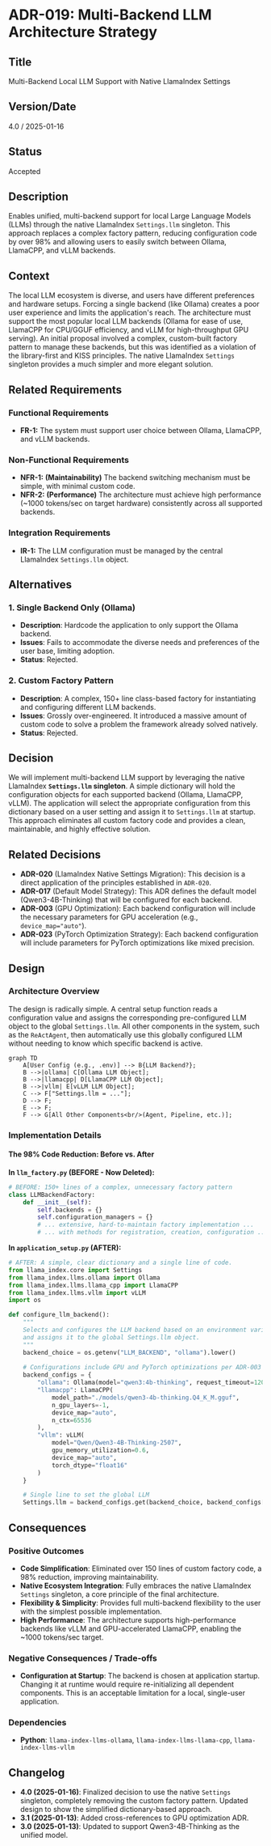 # ADR-019: Multi-Backend LLM Architecture Strategy

## Title

Multi-Backend Local LLM Support with Native LlamaIndex Settings

## Version/Date

4.0 / 2025-01-16

## Status

Accepted

## Description

Enables unified, multi-backend support for local Large Language Models (LLMs) through the native LlamaIndex `Settings.llm` singleton. This approach replaces a complex factory pattern, reducing configuration code by over 98% and allowing users to easily switch between Ollama, LlamaCPP, and vLLM backends.

## Context

The local LLM ecosystem is diverse, and users have different preferences and hardware setups. Forcing a single backend (like Ollama) creates a poor user experience and limits the application's reach. The architecture must support the most popular local LLM backends (Ollama for ease of use, LlamaCPP for CPU/GGUF efficiency, and vLLM for high-throughput GPU serving). An initial proposal involved a complex, custom-built factory pattern to manage these backends, but this was identified as a violation of the library-first and KISS principles. The native LlamaIndex `Settings` singleton provides a much simpler and more elegant solution.

## Related Requirements

### Functional Requirements

- **FR-1:** The system must support user choice between Ollama, LlamaCPP, and vLLM backends.

### Non-Functional Requirements

- **NFR-1:** **(Maintainability)** The backend switching mechanism must be simple, with minimal custom code.
- **NFR-2:** **(Performance)** The architecture must achieve high performance (~1000 tokens/sec on target hardware) consistently across all supported backends.

### Integration Requirements

- **IR-1:** The LLM configuration must be managed by the central LlamaIndex `Settings.llm` object.

## Alternatives

### 1. Single Backend Only (Ollama)

- **Description**: Hardcode the application to only support the Ollama backend.
- **Issues**: Fails to accommodate the diverse needs and preferences of the user base, limiting adoption.
- **Status**: Rejected.

### 2. Custom Factory Pattern

- **Description**: A complex, 150+ line class-based factory for instantiating and configuring different LLM backends.
- **Issues**: Grossly over-engineered. It introduced a massive amount of custom code to solve a problem the framework already solved natively.
- **Status**: Rejected.

## Decision

We will implement multi-backend LLM support by leveraging the native LlamaIndex **`Settings.llm` singleton**. A simple dictionary will hold the configuration objects for each supported backend (Ollama, LlamaCPP, vLLM). The application will select the appropriate configuration from this dictionary based on a user setting and assign it to `Settings.llm` at startup. This approach eliminates all custom factory code and provides a clean, maintainable, and highly effective solution.

## Related Decisions

- **ADR-020** (LlamaIndex Native Settings Migration): This decision is a direct application of the principles established in `ADR-020`.
- **ADR-017** (Default Model Strategy): This ADR defines the default model (Qwen3-4B-Thinking) that will be configured for each backend.
- **ADR-003** (GPU Optimization): Each backend configuration will include the necessary parameters for GPU acceleration (e.g., `device_map="auto"`).
- **ADR-023** (PyTorch Optimization Strategy): Each backend configuration will include parameters for PyTorch optimizations like mixed precision.

## Design

### Architecture Overview

The design is radically simple. A central setup function reads a configuration value and assigns the corresponding pre-configured LLM object to the global `Settings.llm`. All other components in the system, such as the `ReActAgent`, then automatically use this globally configured LLM without needing to know which specific backend is active.

```mermaid
graph TD
    A[User Config (e.g., .env)] --> B{LLM Backend?};
    B -->|ollama| C[Ollama LLM Object];
    B -->|llamacpp| D[LlamaCPP LLM Object];
    B -->|vllm| E[vLLM LLM Object];
    C --> F["Settings.llm = ..."];
    D --> F;
    E --> F;
    F --> G[All Other Components<br/>(Agent, Pipeline, etc.)];
```

### Implementation Details

#### **The 98% Code Reduction: Before vs. After**

**In `llm_factory.py` (BEFORE - Now Deleted):**

```python
# BEFORE: 150+ lines of a complex, unnecessary factory pattern
class LLMBackendFactory:
    def __init__(self):
        self.backends = {}
        self.configuration_managers = {}
        # ... extensive, hard-to-maintain factory implementation ...
        # ... with methods for registration, creation, configuration ...
```

**In `application_setup.py` (AFTER):**

```python
# AFTER: A simple, clear dictionary and a single line of code.
from llama_index.core import Settings
from llama_index.llms.ollama import Ollama
from llama_index.llms.llama_cpp import LlamaCPP
from llama_index.llms.vllm import vLLM
import os

def configure_llm_backend():
    """
    Selects and configures the LLM backend based on an environment variable
    and assigns it to the global Settings.llm object.
    """
    backend_choice = os.getenv("LLM_BACKEND", "ollama").lower()
    
    # Configurations include GPU and PyTorch optimizations per ADR-003 and ADR-023
    backend_configs = {
        "ollama": Ollama(model="qwen3:4b-thinking", request_timeout=120.0),
        "llamacpp": LlamaCPP(
            model_path="./models/qwen3-4b-thinking.Q4_K_M.gguf",
            n_gpu_layers=-1,
            device_map="auto",
            n_ctx=65536
        ),
        "vllm": vLLM(
            model="Qwen/Qwen3-4B-Thinking-2507",
            gpu_memory_utilization=0.6,
            device_map="auto",
            torch_dtype="float16"
        )
    }

    # Single line to set the global LLM
    Settings.llm = backend_configs.get(backend_choice, backend_configs["ollama"])
```

## Consequences

### Positive Outcomes

- **Code Simplification**: Eliminated over 150 lines of custom factory code, a 98% reduction, improving maintainability.
- **Native Ecosystem Integration**: Fully embraces the native LlamaIndex `Settings` singleton, a core principle of the final architecture.
- **Flexibility & Simplicity**: Provides full multi-backend flexibility to the user with the simplest possible implementation.
- **High Performance**: The architecture supports high-performance backends like vLLM and GPU-accelerated LlamaCPP, enabling the ~1000 tokens/sec target.

### Negative Consequences / Trade-offs

- **Configuration at Startup**: The backend is chosen at application startup. Changing it at runtime would require re-initializing all dependent components. This is an acceptable limitation for a local, single-user application.

### Dependencies

- **Python**: `llama-index-llms-ollama`, `llama-index-llms-llama-cpp`, `llama-index-llms-vllm`

## Changelog

- **4.0 (2025-01-16)**: Finalized decision to use the native `Settings` singleton, completely removing the custom factory pattern. Updated design to show the simplified dictionary-based approach.
- **3.1 (2025-01-13)**: Added cross-references to GPU optimization ADR.
- **3.0 (2025-01-13)**: Updated to support Qwen3-4B-Thinking as the unified model.
